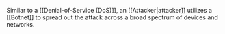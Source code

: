 Similar to a [[Denial-of-Service (DoS)]], an [[Attacker|attacker]] utilizes a [[Botnet]] to spread out the attack across a broad spectrum of devices and networks.